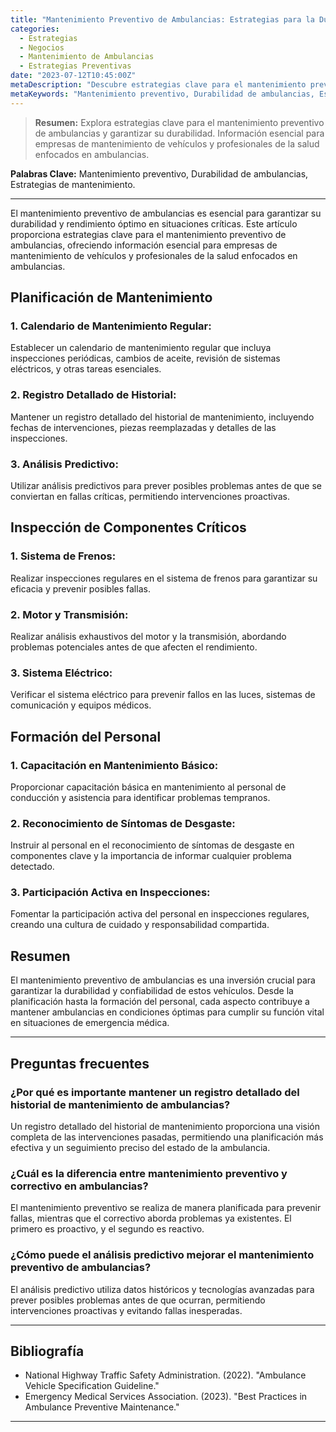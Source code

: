 ```yaml
---
title: "Mantenimiento Preventivo de Ambulancias: Estrategias para la Durabilidad"
categories:
  - Estrategias
  - Negocios
  - Mantenimiento de Ambulancias
  - Estrategias Preventivas
date: "2023-07-12T10:45:00Z"
metaDescription: "Descubre estrategias clave para el mantenimiento preventivo de ambulancias y garantizar su durabilidad. Información esencial para empresas de mantenimiento de vehículos y profesionales de la salud enfocados en ambulancias."
metaKeywords: "Mantenimiento preventivo, Durabilidad de ambulancias, Estrategias de mantenimiento"
---
```


> **Resumen:** Explora estrategias clave para el mantenimiento preventivo de ambulancias y garantizar su durabilidad. Información esencial para empresas de mantenimiento de vehículos y profesionales de la salud enfocados en ambulancias.

**Palabras Clave:** Mantenimiento preventivo, Durabilidad de ambulancias, Estrategias de mantenimiento.

---

El mantenimiento preventivo de ambulancias es esencial para garantizar su durabilidad y rendimiento óptimo en situaciones críticas. Este artículo proporciona estrategias clave para el mantenimiento preventivo de ambulancias, ofreciendo información esencial para empresas de mantenimiento de vehículos y profesionales de la salud enfocados en ambulancias.

## Planificación de Mantenimiento

### 1. **Calendario de Mantenimiento Regular:**
Establecer un calendario de mantenimiento regular que incluya inspecciones periódicas, cambios de aceite, revisión de sistemas eléctricos, y otras tareas esenciales.

### 2. **Registro Detallado de Historial:**
Mantener un registro detallado del historial de mantenimiento, incluyendo fechas de intervenciones, piezas reemplazadas y detalles de las inspecciones.

### 3. **Análisis Predictivo:**
Utilizar análisis predictivos para prever posibles problemas antes de que se conviertan en fallas críticas, permitiendo intervenciones proactivas.

## Inspección de Componentes Críticos

### 1. **Sistema de Frenos:**
Realizar inspecciones regulares en el sistema de frenos para garantizar su eficacia y prevenir posibles fallas.

### 2. **Motor y Transmisión:**
Realizar análisis exhaustivos del motor y la transmisión, abordando problemas potenciales antes de que afecten el rendimiento.

### 3. **Sistema Eléctrico:**
Verificar el sistema eléctrico para prevenir fallos en las luces, sistemas de comunicación y equipos médicos.

## Formación del Personal

### 1. **Capacitación en Mantenimiento Básico:**
Proporcionar capacitación básica en mantenimiento al personal de conducción y asistencia para identificar problemas tempranos.

### 2. **Reconocimiento de Síntomas de Desgaste:**
Instruir al personal en el reconocimiento de síntomas de desgaste en componentes clave y la importancia de informar cualquier problema detectado.

### 3. **Participación Activa en Inspecciones:**
Fomentar la participación activa del personal en inspecciones regulares, creando una cultura de cuidado y responsabilidad compartida.

## Resumen

El mantenimiento preventivo de ambulancias es una inversión crucial para garantizar la durabilidad y confiabilidad de estos vehículos. Desde la planificación hasta la formación del personal, cada aspecto contribuye a mantener ambulancias en condiciones óptimas para cumplir su función vital en situaciones de emergencia médica.

---

## Preguntas frecuentes

### ¿Por qué es importante mantener un registro detallado del historial de mantenimiento de ambulancias?
Un registro detallado del historial de mantenimiento proporciona una visión completa de las intervenciones pasadas, permitiendo una planificación más efectiva y un seguimiento preciso del estado de la ambulancia.

### ¿Cuál es la diferencia entre mantenimiento preventivo y correctivo en ambulancias?
El mantenimiento preventivo se realiza de manera planificada para prevenir fallas, mientras que el correctivo aborda problemas ya existentes. El primero es proactivo, y el segundo es reactivo.

### ¿Cómo puede el análisis predictivo mejorar el mantenimiento preventivo de ambulancias?
El análisis predictivo utiliza datos históricos y tecnologías avanzadas para prever posibles problemas antes de que ocurran, permitiendo intervenciones proactivas y evitando fallas inesperadas.

---

## Bibliografía

- National Highway Traffic Safety Administration. (2022). "Ambulance Vehicle Specification Guideline."
- Emergency Medical Services Association. (2023). "Best Practices in Ambulance Preventive Maintenance."

---
